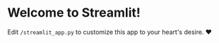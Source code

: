 # Welcome to Streamlit!

Edit `/streamlit_app.py` to customize this app to your heart's desire. :heart:
